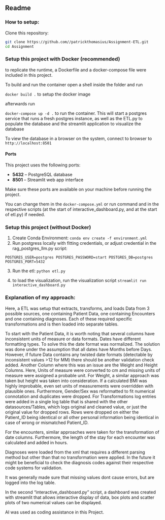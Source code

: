## Readme

### How to setup:
Clone this repository:

```bash
git clone https://github.com//patrickthomasius/Assignment-ETL.git
cd Assignment
```
### Setup this project with Docker (recommended)
to replicate the runtime, a Dockerfile and a docker-compose file were included in this project.

To build and run the container open a shell inside the folder and run

`docker build .` to setup the docker image

afterwards run

`docker-compose up -d .` to run the container. This will start a postgres service that runs a fresh postgres instance, as well as the ETL.py to populate the database and the streamlit application to visualize the database

To view the database in a browser on the system, connect to browser to `http://localhost:8501`
#### Ports
This project uses the following ports:

- **5432** – PostgreSQL database
- **8501** – Streamlit web app interface

Make sure these ports are available on your machine before running the project.

You can change them in the `docker-compose.yml` or run command and in the respective scripts (at the start of interactive_dashboard.py, and at the start of etl.py) if needed. 

### Setup this project (without Docker)

1. Create Conda Environment:
`conda env create -f environment.yml`
2. Run postgress locally with fitting credentials, or adjust credential in the rag_postgres_llm.py script:

`POSTGRES_USER=postgres
POSTGRES_PASSWORD=start
POSTGRES_DB=postgres
POSTGRES_PORT=5432`

3. Run the etl:
`python etl.py`

4. to load the visualization, run the visualization script
`streamlit run interactive_dashboard.py`
### Explanation of my approach:

Here, a ETL was setup that extracts, transforms, and loads Data from 3 possible sources, one containing Patient Data, one containing Encounters and one containing diagnoses. Each of these required specific transformations and is then loaded into separate tables.

 To start with the Patient Data, it is worth noting that several columns have inconsistent units of measure or data formats. 
Dates have different formatting types. To solve this the date format was normalized. The solution was done under the assumption that all dates have Months before Days. However, if future Data contains any twisted date formats (detectable by inconsistent values >12 for MM) there should be another validation check added.
Another Column where this was an issue are the Weight and Height Columns. Here, Units of measure were converted to cm and missing units of measure were assigned a probable unit. 
	For Weight, a similar approach was taken but height was taken into consideration. If a calculated BMI was highly improbable, even set units of measurements were overridden with plausible ones. 
Furthermore, Gender/Sex was reformatted to fit numerical connotation and duplicates were dropped.
For Transformations log entries were added in a single log table that is shared with the other datasources/Tables, which logs original and cleaned value, or just the original value for dropped rows. Rows were dropped on either the Patient_ID being identical or all other personal information being identical in case of wrong or mismatched Patient_ID.

For the encounters, similar approaches were taken for the transformation of date columns. Furthermore, the length of the stay for each encounter was calculated and added in hours. 

Diagnoses were loaded from the xml that requires a different parsing method but other than that no transformation were applied. In the future it might be beneficial to check the diagnosis codes against their respective code systems for validation. 

It was generally made sure that missing values dont cause errors, but are logged into the log table.

In the second “interactive_dashboard.py” script, a dashboard was created with streamlit that allows interactive display of data, box plots and scatter plots of two numerical values can be displayed. 

AI was used as coding assistance in this Project. 
